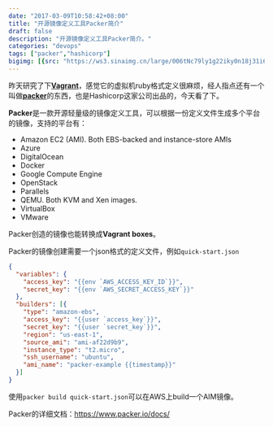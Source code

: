 ```yaml
---
date: "2017-03-09T10:58:42+08:00"
title: "开源镜像定义工具Packer简介"
draft: false
description: "开源镜像定义工具Packer简介。"
categories: "devops"
tags: ["packer","hashicorp"]
bigimg: [{src: "https://ws3.sinaimg.cn/large/006tNc79ly1g22iky0n18j31i60n84qp.jpg", desc: "Photo via Unsplash"}]
---
```


昨天研究了下[**Vagrant**](https://github.com/mitchellh/vagrant)，感觉它的虚拟机ruby格式定义很麻烦，经人指点还有一个叫做[**packer**](https://github.com/mitchellh/packer)的东西，也是Hashicorp这家公司出品的，今天看了下。

**Packer**是一款开源轻量级的镜像定义工具，可以根据一份定义文件生成多个平台的镜像，支持的平台有：

- Amazon EC2 (AMI). Both EBS-backed and instance-store AMIs
- Azure
- DigitalOcean
- Docker
- Google Compute Engine
- OpenStack
- Parallels
- QEMU. Both KVM and Xen images.
- VirtualBox
- VMware

Packer创造的镜像也能转换成**Vagrant boxes**。

Packer的镜像创建需要一个json格式的定义文件，例如``quick-start.json``

```json
{
  "variables": {
    "access_key": "{{env `AWS_ACCESS_KEY_ID`}}",
    "secret_key": "{{env `AWS_SECRET_ACCESS_KEY`}}"
  },
  "builders": [{
    "type": "amazon-ebs",
    "access_key": "{{user `access_key`}}",
    "secret_key": "{{user `secret_key`}}",
    "region": "us-east-1",
    "source_ami": "ami-af22d9b9",
    "instance_type": "t2.micro",
    "ssh_username": "ubuntu",
    "ami_name": "packer-example {{timestamp}}"
  }]
}
```

使用``packer build quick-start.json``可以在AWS上build一个AIM镜像。

Packer的详细文档：https://www.packer.io/docs/
